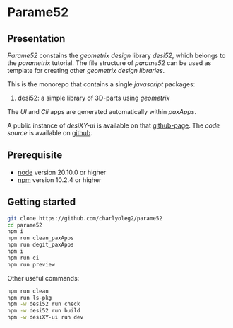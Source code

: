 Parame52
========


Presentation
------------

*Parame52* constains the *geometrix design* library *desi52*, which  belongs to the *parametrix* tutorial. The file structure of *parame52* can be used as template for creating other *geometrix design libraries*.

This is the monorepo that contains a single *javascript* packages:

1. desi52: a simple library of 3D-parts using *geometrix*

The *UI* and *Cli* apps are generated automatically within *paxApps*.

A public instance of *desiXY-ui* is available on that [github-page](https://charlyoleg2.github.io/parame52/).
The *code source* is available on [github](https://github.com/charlyoleg2/parame52).


Prerequisite
------------

- [node](https://nodejs.org) version 20.10.0 or higher
- [npm](https://docs.npmjs.com/cli/v7/commands/npm) version 10.2.4 or higher


Getting started
---------------

```bash
git clone https://github.com/charlyoleg2/parame52
cd parame52
npm i
npm run clean_paxApps
npm run degit_paxApps
npm i
npm run ci
npm run preview
```

Other useful commands:
```bash
npm run clean
npm run ls-pkg
npm -w desi52 run check
npm -w desi52 run build
npm -w desiXY-ui run dev
```


